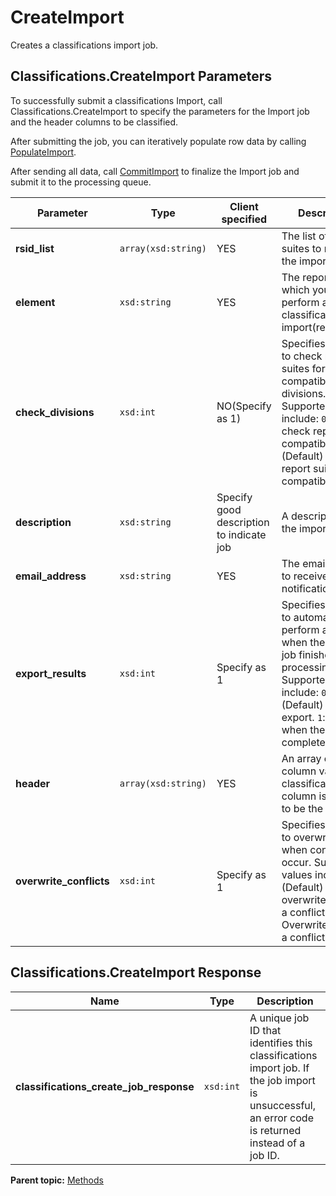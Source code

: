 # CreateImport

Creates a classifications import job.

## Classifications.CreateImport Parameters

To successfully submit a classifications Import, call Classifications.CreateImport to specify the parameters for the Import job and the header columns to be classified.

After submitting the job, you can iteratively populate row data by calling [PopulateImport](r_PopulateImport.md#).

After sending all data, call [CommitImport](r_CommitImport.md#) to finalize the Import job and submit it to the processing queue.

|Parameter|Type|Client specified|Description|
|---------|----|------------------|-----------|
| **rsid\_list** | `array(xsd:string)` | YES | The list of report suites to receive the import job. |
| **element** | `xsd:string` | YES | The report for which you want to perform a classifications import(relation_id).|
| **check\_divisions** | `xsd:int` | NO(Specify as 1) | Specifies whether to check report suites for compatible divisions. Supported values include: `0`: Do not check report suite compatibility. `1`: \(Default\) Check report suite compatibility. |
| **description** | `xsd:string` | Specify good description to indicate job | A description of the import job. |
| **email\_address** | `xsd:string` | YES | The email address to receive job notifications. |
| **export\_results** | `xsd:int` | Specify as 1 | Specifies whether to automatically perform an export when the import job finishes processing. Supported values include: `0`: \(Default\) Do not export. `1`: Export when the job completes. |
| **header** | `array(xsd:string)` | YES | An array of column values for classification. First column is required to be the `key`.|
| **overwrite\_conflicts** | `xsd:int` | Specify as 1 | Specifies whether to overwrite data when conflicts occur. Supported values include: `0`: \(Default\) Do not overwrite data on a conflict. `1`: Overwrite data on a conflict. |

## Classifications.CreateImport Response

|Name|Type|Description|
|----|----|-----------|
| **classifications\_create\_job\_response** | `xsd:int` | A unique job ID that identifies this classifications import job. If the job import is unsuccessful, an error code is returned instead of a job ID. |

**Parent topic:** [Methods](../methods/classifications_methods.md)

